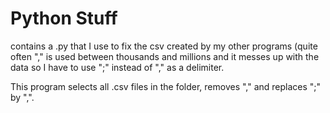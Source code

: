 # Python Stuff

contains a .py that I use to fix the csv created by my other programs (quite often "," is used between thousands and millions and it messes up with the data so I have to use ";" instead of "," as a delimiter.

This program selects all .csv files in the folder, removes "," and replaces ";" by ",".
